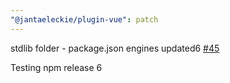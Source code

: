```yaml
---
"@jantaeleckie/plugin-vue": patch
---
```

    
stdlib folder - package.json engines updated6 [#45](https://github.com/JantaeLeckie/frontier_test/pull/45)
    
Testing npm release 6
